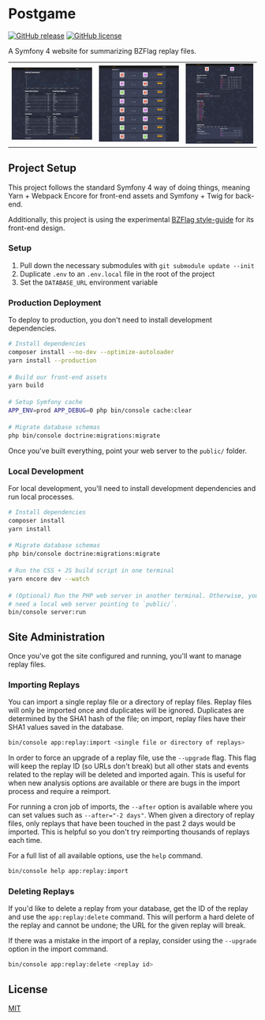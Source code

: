# Postgame

[![GitHub release](https://img.shields.io/github/v/release/allejo/postgame?include_prereleases)](https://github.com/allejo/postgame/releases/latest)
[![GitHub license](https://img.shields.io/github/license/allejo/postgame)](https://github.com/allejo/postgame/blob/master/LICENSE.md)

A Symfony 4 website for summarizing BZFlag replay files.

<table>
<tr>
<td><img src=".github/assets/postgame-homepage.jpg" alt="Homepage of this application"></td>
<td><img src=".github/assets/postgame-replay-list.jpg" alt="List view of available replays"></td>
<td><img src=".github/assets/postgame-replay-show.jpg" alt="Summary view of single replay"></td>
</tr>
</table>

## Project Setup

This project follows the standard Symfony 4 way of doing things, meaning Yarn + Webpack Encore for front-end assets and Symfony + Twig for back-end.

Additionally, this project is using the experimental [BZFlag style-guide](https://github.com/BZFlag-Dev/style-guide) for its front-end design.

### Setup

1. Pull down the necessary submodules with `git submodule update --init`
2. Duplicate `.env` to an `.env.local` file in the root of the project
3. Set the `DATABASE_URL` environment variable

### Production Deployment

To deploy to production, you don't need to install development dependencies.

```bash
# Install dependencies
composer install --no-dev --optimize-autoloader
yarn install --production

# Build our front-end assets
yarn build

# Setup Symfony cache
APP_ENV=prod APP_DEBUG=0 php bin/console cache:clear

# Migrate database schemas
php bin/console doctrine:migrations:migrate
```

Once you've built everything, point your web server to the `public/` folder.

### Local Development

For local development, you'll need to install development dependencies and run local processes.

```bash
# Install dependencies
composer install
yarn install

# Migrate database schemas
php bin/console doctrine:migrations:migrate

# Run the CSS + JS build script in one terminal
yarn encore dev --watch

# (Optional) Run the PHP web server in another terminal. Otherwise, you'll
# need a local web server pointing to `public/`.
bin/console server:run
```

## Site Administration

Once you've got the site configured and running, you'll want to manage replay files.

### Importing Replays

You can import a single replay file or a directory of replay files. Replay files will only be imported once and duplicates will be ignored. Duplicates are determined by the SHA1 hash of the file; on import, replay files have their SHA1 values saved in the database.

```bash
bin/console app:replay:import <single file or directory of replays>
```

In order to force an upgrade of a replay file, use the `--upgrade` flag. This flag will keep the replay ID (so URLs don't break) but all other stats and events related to the replay will be deleted and imported again. This is useful for when new analysis options are available or there are bugs in the import process and require a reimport.

For running a cron job of imports, the `--after` option is available where you can set values such as `--after="-2 days"`. When given a directory of replay files, only replays that have been touched in the past 2 days would be imported. This is helpful so you don't try reimporting thousands of replays each time.

For a full list of all available options, use the `help` command.

```bash
bin/console help app:replay:import
```

### Deleting Replays

If you'd like to delete a replay from your database, get the ID of the replay and use the `app:replay:delete` command. This will perform a hard delete of the replay and cannot be undone; the URL for the given replay will break.

If there was a mistake in the import of a replay, consider using the `--upgrade` option in the import command.

```bash
bin/console app:replay:delete <replay id>
```

## License

[MIT](./LICENSE.md)
